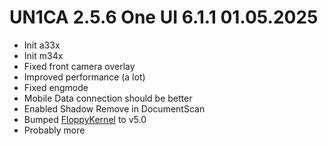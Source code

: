 # UN1CA 2.5.6 One UI 6.1.1 01.05.2025
- Init a33x
- Init m34x
- Fixed front camera overlay
- Improved performance (a lot)
- Fixed engmode
- Mobile Data connection should be better
- Enabled Shadow Remove in DocumentScan
- Bumped [FloppyKernel](https://github.com/FlopKernel-Series/flop_s5e8825_kernel) to v5.0
- Probably more

